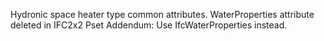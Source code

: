 ﻿Hydronic space heater type common attributes.
WaterProperties attribute deleted in IFC2x2 Pset Addendum: Use IfcWaterProperties instead.
